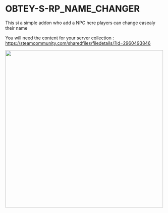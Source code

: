 # OBTEY-S-RP_NAME_CHANGER
This si a simple addon who add a NPC here players can change easealy their name

You will need the content for your server collection :
https://steamcommunity.com/sharedfiles/filedetails/?id=2960493846


<img src="https://i.imgur.com/vRc1ahK.png" width="500"/>
